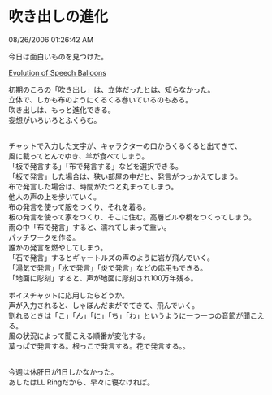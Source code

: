 吹き出しの進化
====
08/26/2006 01:26:42 AM


<p>今日は面白いものを見つけた。</p>

<p><a href="http://bugpowder.com/andy/e.speechballoons.evolution.html">Evolution of Speech Balloons</a></p>

<p>初期のころの「吹き出し」は、立体だったとは、知らなかった。<br />
立体で、しかも布のようにくるくる巻いているのもある。<br />
吹き出しは、もっと進化できる。<br />
妄想がいろいろとふくらむ。</p>

<p><br />
チャットで入力した文字が、キャラクターの口からくるくると出てきて、<br />
風に載ってとんでゆき、羊が食べてしまう。<br />
「板で発言する」「布で発言する」などを選択できる。<br />
「板で発言」した場合は、狭い部屋の中だと、発言がつっかえてしまう。<br />
布で発言した場合は、時間がたつと丸まってしまう。<br />
他人の声の上を歩いていく。<br />
布の発言を使って服をつくり、それを着る。<br />
板の発言を使って家をつくり、そこに住む。高層ビルや橋をつくってしまう。<br />
雨の中「布で発言」すると、濡れてしまって重い。<br />
パッチワークを作る。<br />
誰かの発言を燃やしてしまう。<br />
「石で発言」するとギャートルズの声のように岩が飛んでいく。<br />
「湯気で発言」「水で発言」「炎で発言」などの応用もできる。<br />
「地面に彫刻」すると、声が地面に彫刻され100万年残る。</p>

<p>ボイスチャットに応用したらどうか。<br />
声が入力されると、しゃぼんだまがでてきて、飛んでいく。<br />
割れるときは「こ」「ん」「に」「ち」「わ」というように一つ一つの音節が聞こえる。<br />
風の状況によって聞こえる順番が変化する。<br />
葉っぱで発言する。根っこで発言する。花で発言する。。</p>

<p><br />
今週は休肝日が1日しかなかった。<br />
あしたはLL Ringだから、早々に寝なければ。</p>
